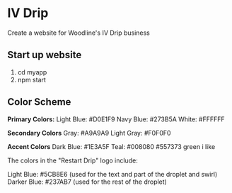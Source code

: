 # IV Drip 

Create a website for Woodline's IV Drip business

## Start up website

1. cd myapp
2. npm start

## Color Scheme

**Primary Colors:**
Light Blue: #D0E1F9
Navy Blue: #273B5A
White: #FFFFFF

**Secondary Colors**
Gray: #A9A9A9
Light Gray: #F0F0F0

**Accent Colors**
Dark Blue: #1E3A5F
Teal: #008080
#557373 green i like

The colors in the "Restart Drip" logo include:

Light Blue: #5CB8E6 (used for the text and part of the droplet and swirl)
Darker Blue: #237AB7 (used for the rest of the droplet)
